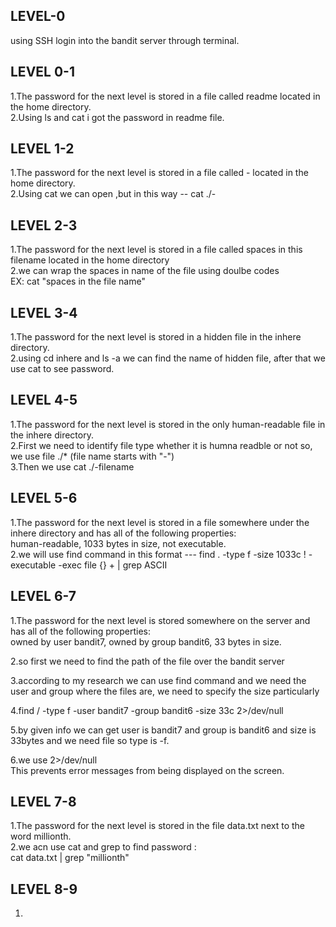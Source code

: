 ## LEVEL-0
using SSH login into the bandit server through terminal.<br>
## LEVEL 0-1
1.The password for the next level is stored in a file called readme located in the home directory.<br>
2.Using ls and cat i got the password in readme file.<br>
## LEVEL 1-2
1.The password for the next level is stored in a file called - located in the home directory.<br>
2.Using cat we can open ,but in this way -- cat ./-<br>
## LEVEL 2-3
1.The password for the next level is stored in a file called spaces in this filename located in the home directory<br>
2.we can wrap the spaces in name of the file using doulbe codes<br>
EX: cat   "spaces in the file name"<br>
## LEVEL 3-4
1.The password for the next level is stored in a hidden file in the inhere directory.<br>
2.using cd inhere and ls -a we can find the name of hidden file, after that we use cat to see password.<br>
## LEVEL 4-5
1.The password for the next level is stored in the only human-readable file in the inhere directory. <br>
2.First we need to identify file type whether it is humna readble or not so, we use file  ./*   (file name starts with "-")<br>
3.Then we use cat  ./-filename <br>
## LEVEL 5-6
1.The password for the next level is stored in a file somewhere under the inhere directory and has all of the following properties:
<br>
human-readable, 
1033 bytes in size, 
not executable.
<br>
2.we will use find command in this format ---  find . -type f -size 1033c ! -executable -exec file {} + | grep ASCII <br>
## LEVEL 6-7
1.The password for the next level is stored somewhere on the server and has all of the following properties:
<br>
owned by user bandit7,
owned by group bandit6,
33 bytes in size.<br>

2.so first we need to find the path of the file over the bandit server<br>

3.according to my research we can use find command and we need the user and group where the files are, we need to specify the size particularly<br>

4.find / -type f -user bandit7 -group bandit6 -size 33c 2>/dev/null<br>

5.by given info we can get user is bandit7 and group is bandit6 and size is 33bytes and we need file so type is -f.<br>

6.we use 2>/dev/null <br>This prevents error messages from being displayed on the screen.<br>
## LEVEL 7-8
1.The password for the next level is stored in the file data.txt next to the word millionth.<br>
2.we acn use cat and grep to find password :<br>
cat data.txt  | grep "millionth"<br>
## LEVEL 8-9
1.
